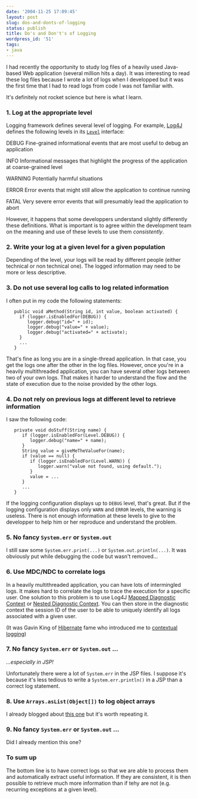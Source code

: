 ```yaml
---
date: '2004-11-25 17:09:45'
layout: post
slug: dos-and-donts-of-logging
status: publish
title: Do's and Don't's of Logging
wordpress_id: '51'
tags:
- java
---
```


I had recently the opportunity to study log files of a heavily used Java-based Web application (several million hits a day).
It was interesting to read these log files because I wrote a lot of logs when I developped but it was the first time that I had to read logs from code I was not familiar with.





It's definitely not rocket science but here is what I learn.





### 1. Log at the appropriate level





Logging framework defines several level of logging. For example, [Log4J](http://logging.apache.org/log4j) defines the following levels in its [`Level`](http://logging.apache.org/log4j/docs/api/org/apache/log4j/Level.html) interface:





DEBUG
    Fine-grained informational events that are most useful to debug an application

INFO
    Informational messages that highlight the progress of the application at coarse-grained level

WARNING
    Potentially harmful situations

ERROR
    Error events that might still allow the application to continue running

FATAL
    Very severe error events that will presumably lead the application to abort





However, it happens that some developpers understand slightly differently these definitions. What is important is to agree within the development team on the meaning and use of these levels to use them _consistently_.





### 2. Write your log at a given level for a given population





Depending of the level, your logs will be read by different people (either technical or non technical one). The logged information may need to be more or less descriptive.





### 3. Do not use several log calls to log related information




I often put in my code the following statements:


       public void aMethod(String id, int value, boolean activated) {
         if (logger.isEnabledFor(DEBUG)) {
            logger.debug("id=" + id);
            logger.debug("value=" + value);
            logger.debug("activated=" + activate);
         }
         ...
       }





That's fine as long you are in a single-thread application. In that case, you get the logs one after the other in the log files. However, once you're in a heavily multithreaded application, you can have several other logs between two of your own logs. That makes it harder to understand the flow and the state of execution due to the noise provided by the other logs.





### 4. Do not rely on previous logs at different level to retrieve information





I saw the following code:




    
       private void doStuff(String name) {
          if (logger.isEnabledFor(Level.DEBUG)) {
             logger.debug("name=" + name);
          }
          String value = giveMeTheValueFor(name);
          if (value == null) {
             if (logger.isEnabledFor(Level.WARN)) {
                logger.warn("value not found, using default.");
             }
             value = ...
          }
          ...
       }





If the logging configuration displays up to `DEBUG` level, that's great.
But if the logging configuration displays only `WARN` and `ERROR` levels, the warning is useless. There is not enough information at these levels to give to the developper to help him or her reproduce and understand the problem.





### 5. No fancy `System.err` or `System.out`





I still saw some `System.err.print(...)` or `System.out.println(...)`. It was obviously put while debugging the code but wasn't removed...





### 6. Use MDC/NDC to correlate logs





In a heavily multithreaded application, you can have lots of intermingled logs. It makes hard to correlate the logs to trace the execution for a specific user. One solution to this problem is to use Log4J [Mapped Diagnostic Context](http://logging.apache.org/log4j/docs/api/org/apache/log4j/MDC.html) or [Nested Diagnostic Context](http://logging.apache.org/log4j/docs/api/org/apache/log4j/NDC.html). You can then store in the diagnostic context the session ID of the user to be able to uniquely identify all logs associated with a given user.  

(It was Gavin King of [Hibernate](http://www.hibernate.org) fame who introduced me to [contextual logging](http://blog.hibernate.org/cgi-bin/blosxom.cgi/2004/08/25#log))





### 7. No fancy `System.err` or `System.out` ...



_...especially in JSP!_



Unfortunately there were a lot of `System.err` in the JSP files. I suppose it's because it's less tedious to write a `System.err.println()` in a JSP than a correct log statement.





### 8. Use `Arrays.asList(Object[])` to log object arrays





I already blogged about [this one](http://www.jmesnil.net/weblog/2004/11/stringified-representation-of-arrays.html) but it's worth repeating it.





### 9. No fancy `System.err` or `System.out` ...





Did I already mention this one?





### To sum up




The bottom line is to have correct logs so that we are able to process them and automatically extract useful information. If they are consistent, it is then possible to retrieve much more information than if tehy are not (e.g. recurring exceptions at a given level).



